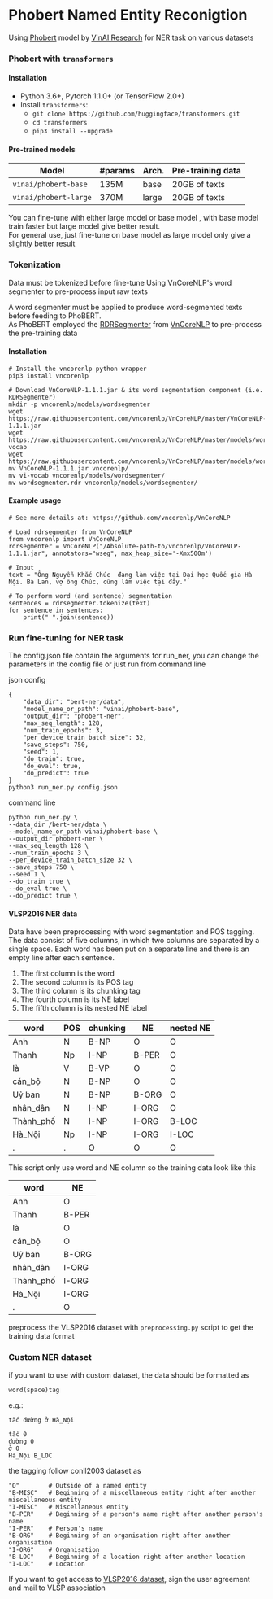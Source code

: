# Phobert Named Entity Reconigtion
Using [Phobert](https://github.com/VinAIResearch/PhoBERT#-using-phobert-with-transformers) model by [VinAI Research](https://github.com/VinAIResearch) for NER task on various datasets

### Phobert with ```transformers```
#### Installation
* Python 3.6+, Pytorch 1.1.0+ (or TensorFlow 2.0+)
* Install ```transformers```:
	* ```git clone https://github.com/huggingface/transformers.git```
	* ```cd transformers```
	* ```pip3 install --upgrade```

#### Pre-trained models
Model | #params | Arch. | Pre-training data
------------ | ------------- | ------------- | -------------
```vinai/phobert-base``` | 135M | base | 20GB of texts
```vinai/phobert-large``` | 370M | large | 20GB of texts

You can fine-tune with either large model or base model , with base model train faster but large model give better result. \
For general use, just fine-tune on base model as large model only give a slightly better result

### Tokenization
Data must be tokenized before fine-tune
Using VnCoreNLP's word segmenter to pre-process input raw texts

A word segmenter must be applied to produce word-segmented texts before feeding to PhoBERT.\
As PhoBERT employed the [RDRSegmenter](https://github.com/datquocnguyen/RDRsegmenter) from [VnCoreNLP](https://github.com/vncorenlp/VnCoreNLP) to pre-process the pre-training data

#### Installation
```
# Install the vncorenlp python wrapper
pip3 install vncorenlp

# Download VnCoreNLP-1.1.1.jar & its word segmentation component (i.e. RDRSegmenter) 
mkdir -p vncorenlp/models/wordsegmenter
wget https://raw.githubusercontent.com/vncorenlp/VnCoreNLP/master/VnCoreNLP-1.1.1.jar
wget https://raw.githubusercontent.com/vncorenlp/VnCoreNLP/master/models/wordsegmenter/vi-vocab
wget https://raw.githubusercontent.com/vncorenlp/VnCoreNLP/master/models/wordsegmenter/wordsegmenter.rdr
mv VnCoreNLP-1.1.1.jar vncorenlp/ 
mv vi-vocab vncorenlp/models/wordsegmenter/
mv wordsegmenter.rdr vncorenlp/models/wordsegmenter/
```

#### Example usage
```
# See more details at: https://github.com/vncorenlp/VnCoreNLP

# Load rdrsegmenter from VnCoreNLP
from vncorenlp import VnCoreNLP
rdrsegmenter = VnCoreNLP("/Absolute-path-to/vncorenlp/VnCoreNLP-1.1.1.jar", annotators="wseg", max_heap_size='-Xmx500m') 

# Input 
text = "Ông Nguyễn Khắc Chúc  đang làm việc tại Đại học Quốc gia Hà Nội. Bà Lan, vợ ông Chúc, cũng làm việc tại đây."

# To perform word (and sentence) segmentation
sentences = rdrsegmenter.tokenize(text) 
for sentence in sentences:
	print(" ".join(sentence))
```

### Run fine-tuning for NER task
The config.json file contain the arguments for run_ner, you can change the parameters in the config file or just run from command line

json config
```
{
    "data_dir": "bert-ner/data",
    "model_name_or_path": "vinai/phobert-base",
    "output_dir": "phobert-ner",
    "max_seq_length": 128,
    "num_train_epochs": 3,
    "per_device_train_batch_size": 32,
    "save_steps": 750,
    "seed": 1,
    "do_train": true,
    "do_eval": true,
    "do_predict": true
}
python3 run_ner.py config.json
```

command line
```
python run_ner.py \
--data_dir /bert-ner/data \
--model_name_or_path vinai/phobert-base \
--output_dir phobert-ner \
--max_seq_length 128 \
--num_train_epochs 3 \
--per_device_train_batch_size 32 \
--save_steps 750 \
--seed 1 \
--do_train true \
--do_eval true \
--do_predict true \
```

#### VLSP2016 NER data
Data have been preprocessing with word segmentation and POS tagging. The data consist of five columns, in which two columns are separated by a single space. Each word has been put on a separate line and there is an empty line after each sentence.

1. The first column is the word
2. The second column is its POS tag
3. The third column is its chunking tag
4. The fourth column is its NE label
5. The fifth column is its nested NE label

word | POS | chunking | NE | nested NE
---| --- | --- | --- | ---
Anh |	N |	B-NP |	O |	O
Thanh |	Np |	I-NP |	B-PER |	O
là |	V |	B-VP |	O |	O
cán_bộ |	N |	B-NP |	O |	O
Uỷ ban |	N |	B-NP |	B-ORG |	O
nhân_dân |	N |	I-NP |	I-ORG |	O
Thành_phố |	N |	I-NP |	I-ORG |	B-LOC
Hà_Nội |	Np |	I-NP |	I-ORG |	I-LOC
. |	. |	O |	O |	O


This script only use word and NE column so the training data look like this

word | NE
--- | ---
Anh | O 
Thanh | B-PER
là | O
cán_bộ | O
Uỷ ban | B-ORG
nhân_dân | I-ORG
Thành_phố | I-ORG
Hà_Nội | I-ORG
. | O


preprocess the VLSP2016 dataset with ```preprocessing.py``` script to get the training data format
### Custom NER dataset

if you want to use with custom dataset, the data should be formatted as
```
word(space)tag
```

e.g.:
```
tắc đường ở Hà_Nội

tắc 0
đường 0
ở 0
Hà_Nội B_LOC
```

the tagging follow conll2003 dataset as
```
"O"        # Outside of a named entity
"B-MISC"   # Beginning of a miscellaneous entity right after another miscellaneous entity
"I-MISC"   # Miscellaneous entity
"B-PER"    # Beginning of a person's name right after another person's name
"I-PER"    # Person's name
"B-ORG"    # Beginning of an organisation right after another organisation
"I-ORG"    # Organisation
"B-LOC"    # Beginning of a location right after another location
"I-LOC"    # Location
```

If you want to get access to [VLSP2016 dataset](https://vlsp.org.vn/resources-vlsp2016), sign the user agreement and mail to VLSP association

